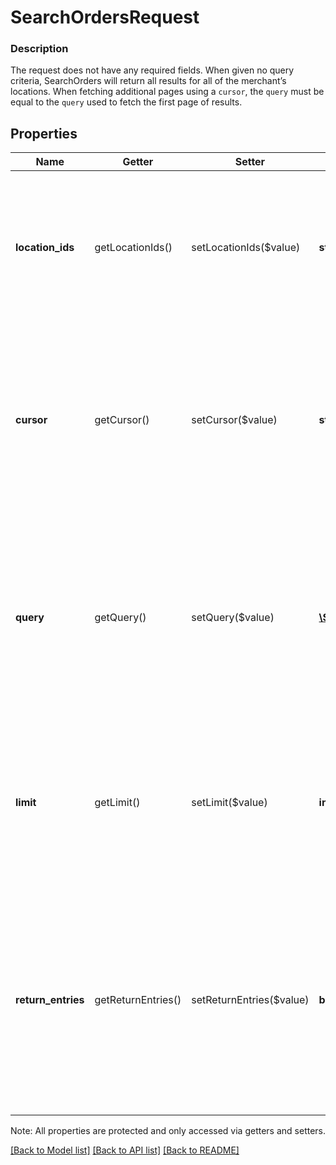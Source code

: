 # SearchOrdersRequest

### Description

The request does not have any required fields. When given no query criteria, SearchOrders will return all results for all of the merchant’s locations. When fetching additional pages using a `cursor`, the `query` must be equal to the `query` used to fetch the first page of results.

## Properties
Name | Getter | Setter | Type | Description | Notes
------------ | ------------- | ------------- | ------------- | ------------- | -------------
**location_ids** | getLocationIds() | setLocationIds($value) | **string[]** | The location IDs for the orders to query. All locations must belong to the same merchant.  Min: 1 location IDs.  Max: 10 location IDs. | [optional] 
**cursor** | getCursor() | setCursor($value) | **string** | A pagination cursor returned by a previous call to this endpoint. Provide this to retrieve the next set of results for your original query. See [Pagination](https://developer.squareup.com/docs/basics/api101/pagination) for more information. | [optional] 
**query** | getQuery() | setQuery($value) | [**\SquareConnect\Model\SearchOrdersQuery**](SearchOrdersQuery.md) | Query conditions used to filter or sort the results. Note that when fetching additional pages using a cursor, the query must be equal to the query used to fetch the first page of results. | [optional] 
**limit** | getLimit() | setLimit($value) | **int** | Maximum number of results to be returned in a single page. It is possible to receive fewer results than the specified limit on a given page.  Default: &#x60;500&#x60; | [optional] 
**return_entries** | getReturnEntries() | setReturnEntries($value) | **bool** | Boolean that controls the format of the search results. If &#x60;true&#x60;, SearchOrders will return &#x60;&#x60;OrderEntry&#x60;&#x60; objects. If &#x60;false&#x60;, SearchOrders will return complete Order objects.  Default: &#x60;false&#x60;. | [optional] 

Note: All properties are protected and only accessed via getters and setters.

[[Back to Model list]](../../README.md#documentation-for-models) [[Back to API list]](../../README.md#documentation-for-api-endpoints) [[Back to README]](../../README.md)

